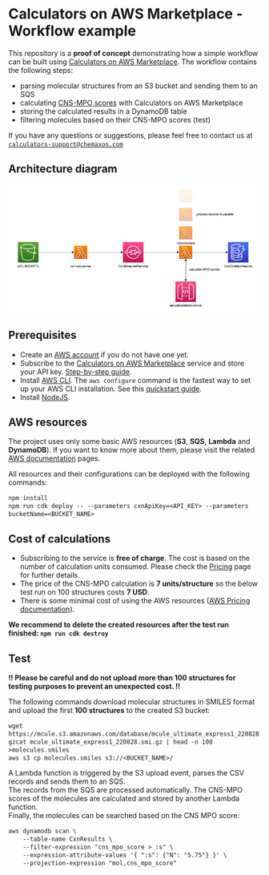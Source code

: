 # Calculators on AWS Marketplace - Workflow example

This repository is a **proof of concept** demonstrating how a simple workflow can be built using [Calculators on AWS Marketplace](https://docs.chemaxon.com/display/lts-lithium/calculators-aws-marketplace.md). The workflow contains the following steps:
- parsing molecular structures from an S3 bucket and sending them to an SQS
- calculating [CNS-MPO scores](https://docs.chemaxon.com/display/docs/cns-mpo-score.md) with Calculators on AWS Marketplace
- storing the calculated results in a DynamoDB table
- filtering molecules based on their CNS-MPO scores (test)

If you have any questions or suggestions,  please feel free to contact us at
[`calculators-support@chemaxon.com`](mailto:calculators-support@chemaxon.com)

## Architecture diagram
<img src="architecture-diagram.png" alt="Architecture diagram" />

## Prerequisites

- Create an [AWS account](https://aws.amazon.com/) if you do not have one yet.
- Subscribe to the [Calculators on AWS Marketplace](https://aws.amazon.com/marketplace/pp/prodview-bpnrwlvx2cys4) service and store your API key. [Step-by-step guide](https://docs.chemaxon.com/display/lts-lithium/calculators-aws-marketplace-getting-started.md).
- Install [AWS CLI](https://aws.amazon.com/cli/). The `aws configure` command is the fastest way to set up your AWS CLI installation. See this [quickstart guide](https://docs.aws.amazon.com/cli/latest/userguide/cli-configure-quickstart.html#cli-configure-quickstart-config).
- Install [NodeJS](https://nodejs.org/en/download/package-manager/).

## AWS resources

The project uses only some basic AWS resources (**S3**, **SQS**, **Lambda** and **DynamoDB**). If you want to know more about them,  please visit the related [AWS documentation](https://docs.aws.amazon.com/) pages.

All resources and their configurations can be deployed with the following commands:
````
npm install
npm run cdk deploy -- --parameters cxnApiKey=<API_KEY> --parameters bucketName=<BUCKET_NAME>
````

## Cost of calculations
- Subscribing to the service is **free of charge**. The cost is based on the number of calculation units consumed. Please check the [Pricing](https://docs.chemaxon.com/display/lts-lithium/calculators-aws-marketplace-pricing.md) page for further details.
- The price of the CNS-MPO calculation is **7 units/structure** so the below test run on 100 structures costs **7 USD**.
- There is some minimal cost of using the AWS resources ([AWS Pricing documentation](https://aws.amazon.com/pricing/)).

**We recommend to delete the created resources after the test run finished: `npm run cdk destroy`**

## Test
**!! Please be careful and do not upload more than 100 structures for testing purposes to prevent an unexpected cost. !!**

The following commands download molecular structures in SMILES format and upload the first **100 structures** to the created S3 bucket:
````
wget https://mcule.s3.amazonaws.com/database/mcule_ultimate_express1_220828.smi.gz
gzcat mcule_ultimate_express1_220828.smi.gz | head -n 100 >molecules.smiles
aws s3 cp molecules.smiles s3://<BUCKET_NAME>/
````

A Lambda function is triggered by the S3 upload event, parses the CSV records and sends them to an SQS.<br>
The records from the SQS are processed automatically. The CNS-MPO scores of the molecules are calculated and stored by another Lambda function.<br>
Finally, the molecules can be searched based on the CNS MPO score:
````
aws dynamodb scan \
    --table-name CxnResults \
    --filter-expression "cns_mpo_score > :s" \
    --expression-attribute-values '{ ":s": {"N": "5.75"} }' \
    --projection-expression "mol,cns_mpo_score"
````
